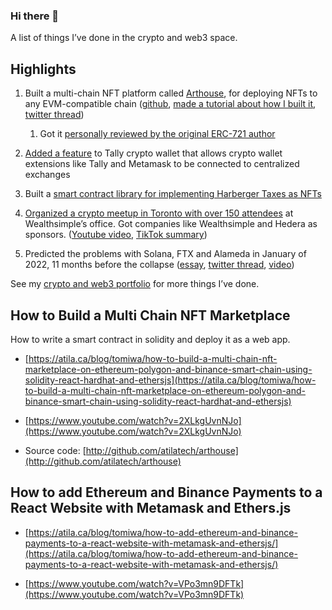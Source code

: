 ### Hi there 👋


A list of things I’ve done in the crypto and web3 space.

## Highlights

1.  Built a multi-chain NFT platform called [Arthouse](https://art.atila.ca/), for deploying NFTs to any EVM-compatible chain ([github](https://github.com/atilatech/arthouse), [made a tutorial about how I built it](https://atila.ca/blog/tomiwa/how-to-build-a-multi-chain-nft-marketplace-on-ethereum-polygon-and-binance-smart-chain-using-solidity-react-hardhat-and-ethersjs/), [twitter thread](https://twitter.com/tomiwa1a/status/1531628638470230021))
    

    1.  Got it [personally reviewed by the original ERC-721 author](https://www.youtube.com/watch?v=A_wVSSXXGc8&t=1356s)
    

3.  [Added a feature](https://github.com/tallycash/extension/pull/1831) to Tally crypto wallet that allows crypto wallet extensions like Tally and Metamask to be connected to centralized exchanges
    
4.  Built a [smart contract library for implementing Harberger Taxes as NFTs](https://github.com/atilatech/smart)
    
5.  [Organized a crypto meetup in Toronto with over 150 attendees](https://www.linkedin.com/posts/tademidun_desci-activity-6964938155292585984-YwQ4?utm_source=share&utm_medium=member_desktop) at Wealthsimple’s office. Got companies like Wealthsimple and Hedera as sponsors. ([Youtube video](https://www.youtube.com/watch?v=G2xB4u5DNmY), [TikTok summary](https://www.tiktok.com/@atila.tech/video/7143019159142632710))
    
6.  Predicted the problems with Solana, FTX and Alameda in January of 2022, 11 months before the collapse ([essay](https://atila.ca/blog/tomiwa/solanas-many-red-flags), [twitter thread](https://twitter.com/tomiwa1a/status/1482556249883365376), [video](https://www.youtube.com/watch?v=9LxKs1u21r8))
    

  

See my [crypto and web3 portfolio](https://docs.google.com/document/d/1xhdkIDhRiWXqQfXKEe_TYJLH0pmRrUMBn8dyw713C5A/edit#) for more things I’ve done.

## How to Build a Multi Chain NFT Marketplace

How to write a smart contract in solidity and deploy it as a web app.

-   [https://atila.ca/blog/tomiwa/how-to-build-a-multi-chain-nft-marketplace-on-ethereum-polygon-and-binance-smart-chain-using-solidity-react-hardhat-and-ethersjs](https://atila.ca/blog/tomiwa/how-to-build-a-multi-chain-nft-marketplace-on-ethereum-polygon-and-binance-smart-chain-using-solidity-react-hardhat-and-ethersjs)
    
-   [https://www.youtube.com/watch?v=2XLkgUvnNJo](https://www.youtube.com/watch?v=2XLkgUvnNJo)
    
-   Source code: [http://github.com/atilatech/arthouse](http://github.com/atilatech/arthouse)
    

## How to add Ethereum and Binance Payments to a React Website with Metamask and Ethers.js

-   [https://atila.ca/blog/tomiwa/how-to-add-ethereum-and-binance-payments-to-a-react-website-with-metamask-and-ethersjs/](https://atila.ca/blog/tomiwa/how-to-add-ethereum-and-binance-payments-to-a-react-website-with-metamask-and-ethersjs/)
    
-   [https://www.youtube.com/watch?v=VPo3mn9DFTk](https://www.youtube.com/watch?v=VPo3mn9DFTk)



<!--
**ademidun/ademidun** is a ✨ _special_ ✨ repository because its `README.md` (this file) appears on your GitHub profile.

Here are some ideas to get you started:

- 🔭 I’m currently working on ...
- 🌱 I’m currently learning ...
- 👯 I’m looking to collaborate on ...
- 🤔 I’m looking for help with ...
- 💬 Ask me about ...
- 📫 How to reach me: ...
- 😄 Pronouns: ...
- ⚡ Fun fact: ...
-->
